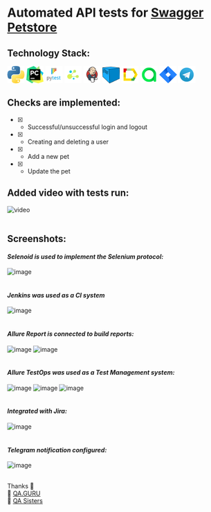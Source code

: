 # Automated API tests for [Swagger Petstore](https://petstore.swagger.io/)
## Technology Stack:
<div>
<img src="https://github.com/slazarska/petstore_api_test/blob/main/tests/resources/img/icons/python.png" title="Python" alt="Python" width="40" height="40"/>
<img src="https://github.com/slazarska/petstore_api_test/blob/main/tests/resources/img/icons/pycharm.png" title="PyCharm" alt="PyCharm" width="40" height="40"/>
<img src="https://github.com/slazarska/petstore_api_test/blob/main/tests/resources/img/icons/pytest.png" title="Pytest" alt="Pytest" width="40" height="40"/>
<img src="https://github.com/slazarska/petstore_api_test/blob/main/tests/resources/img/icons/selene.png" title="Selene" alt="Selene" width="40" height="40"/>
<img src="https://github.com/slazarska/petstore_api_test/blob/main/tests/resources/img/icons/Jenkins.png" title="Jenkins" alt="Jenkins"/>
<img src="https://github.com/slazarska/petstore_api_test/blob/main/tests/resources/img/icons/selenoid.png" title="Selenoid" alt="Selenoid" width="40" height="40"/>
<img src="https://github.com/slazarska/petstore_api_test/blob/main/tests/resources/img/icons/Allure_Report.png" title="Allure Report" alt="Allure Report"/>
<img src="https://github.com/slazarska/petstore_api_test/blob/main/tests/resources/img/icons/AllureTestOps.png" title="AllureTestOps" alt="AllureTestOps"/>
<img src="https://github.com/slazarska/petstore_api_test/blob/main/tests/resources/img/icons/Jira.png" title="Jira" alt="Jira" width="40" height="40"/>
<img src="https://github.com/slazarska/petstore_api_test/blob/main/tests/resources/img/icons/Telegram.png" title="Telegram" alt="Telegram"/>
</div>

## Checks are implemented:

- [X] - Successful/unsuccessful login and logout
- [X] - Creating and deleting a user
- [X] - Add a new pet
- [X] - Update the pet

## Added video with tests run:
![video]()
<br><br>
## Screenshots:
#### *Selenoid is used to implement the Selenium protocol:*
![image]()
<br />
<br />
#### *Jenkins was used as a CI system*
![image]()
<br /> 
<br />
#### *Allure Report is connected to build reports:*
![image]()
![image]()
<br />
<br />
#### *Allure TestOps was used as a Test Management system:*
![image]()
![image]()
![image]()
<br />
<br />
#### *Integrated with Jira:*
![image]()
<br /> 
<br />
#### *Telegram notification configured:*
![image]()
<br />
<br />

Thanks :pray:<br/>
:green_heart: <a target="_blank" href="https://qa.guru">QA.GURU</a><br/>
:purple_heart: <a target="_blank" href="https://sites.google.com/view/qasisters/">QA Sisters</a><br/>

